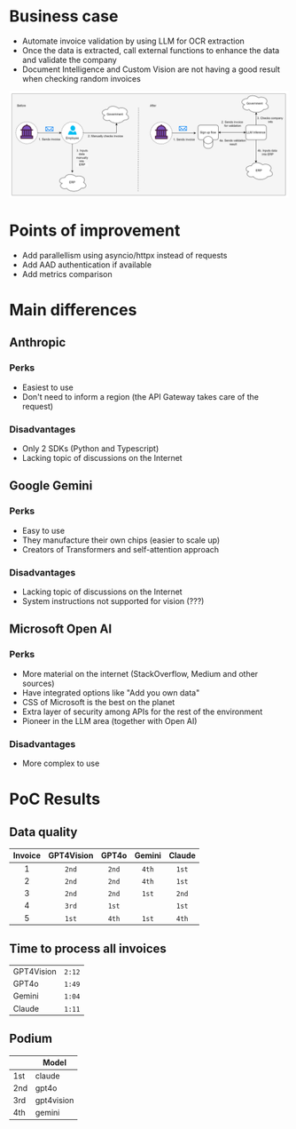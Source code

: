 # Business case
* Automate invoice validation by using LLM for OCR extraction
* Once the data is extracted, call external functions to enhance the data and validate the company
* Document Intelligence and Custom Vision are not having a good result when checking random invoices

![Image Description](https://github.com/amticianelli/superbidpoc/blob/main/img/image.png)

# Points of improvement
* Add parallellism using asyncio/httpx instead of requests
* Add AAD authentication if available
* Add metrics comparison
 
# Main differences
## Anthropic
### Perks
* Easiest to use
* Don't need to inform a region (the API Gateway takes care of the request)

### Disadvantages
* Only 2 SDKs (Python and Typescript)
* Lacking topic of discussions on the Internet

## Google Gemini
### Perks
* Easy to use
* They manufacture their own chips (easier to scale up) 
* Creators of Transformers and self-attention approach

### Disadvantages
* Lacking topic of discussions on the Internet
* System instructions not supported for vision (???)


## Microsoft Open AI
### Perks
* More material on the internet (StackOverflow, Medium and other sources)
* Have integrated options like "Add you own data"
* CSS of Microsoft is the best on the planet
* Extra layer of security among APIs for the rest of the environment
* Pioneer in the LLM area (together with Open AI)

### Disadvantages
* More complex to use

# PoC Results

## Data quality

| Invoice | GPT4Vision | GPT4o | Gemini | Claude |
|:-------:|:---------:|:-----:|:------:|:------:|
| 1       |  `2nd`    | `2nd` | `4th`  | `1st`  |
| 2       |  `2nd`    | `2nd` | `4th`  | `1st`  |
| 3       |  `2nd`    | `2nd` | `1st`  | `2nd`  |
| 4       |  `3rd`    | `1st` |        | `1st`  |
| 5       |  `1st`    | `4th` | `1st`  | `4th`  |

## Time to process all invoices
|            |       |
|------------|-------|
| GPT4Vision | `2:12`|
|  GPT4o     | `1:49`|
|  Gemini    | `1:04`|
|  Claude    | `1:11`|


## Podium
|     | Model      |
|-----|------------|
| 1st | claude     |
| 2nd | gpt4o      |
| 3rd | gpt4vision |
| 4th | gemini     |